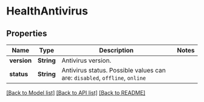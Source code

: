 # HealthAntivirus

## Properties

Name | Type | Description | Notes
------------ | ------------- | ------------- | -------------
**version** | **String** | Antivirus version. | 
**status** | **String** | Antivirus status. Possible values can are: `disabled`, `offline`, `online` | 

[[Back to Model list]](../README.md#documentation-for-models) [[Back to API list]](../README.md#documentation-for-api-endpoints) [[Back to README]](../README.md)


